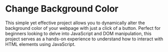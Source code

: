 # Change Background Color 
This simple yet effective project allows you to dynamically alter the background color of your webpage with just a click of a button. Perfect for beginners looking to delve into JavaScript and DOM manipulation, this project serves as a hands-on experience to understand how to interact with HTML elements using JavaScript.
